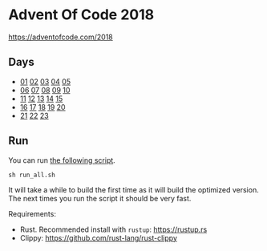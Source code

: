 # Advent Of Code 2018

https://adventofcode.com/2018

## Days

- [01](./01/src/main.rs) [02](./02/src/main.rs) [03](./03/src/main.rs) [04](./04/src/main.rs) [05](./05/src/main.rs)
- [06](./06/src/main.rs) [07](./07/src/main.rs) [08](./08/src/main.rs) [09](./09/src/main.rs) [10](./10/src/main.rs)
- [11](./11/src/main.rs) [12](./12/src/main.rs) [13](./13/src/main.rs) [14](./14/src/main.rs) [15](./15/src/main.rs)
- [16](./16/src/main.rs) [17](./17/src/main.rs) [18](./18/src/main.rs) [19](./19/src/main.rs) [20](./20/src/main.rs)
- [21](./21/src/main.rs) [22](./22/src/main.rs) [23](./23/src/main.rs)

## Run

You can run [the following script](./run_all.sh).

```
sh run_all.sh
```

It will take a while to build the first time as it will build the optimized
version. The next times you run the script it should be very fast.

Requirements:

- Rust. Recommended install with `rustup`: https://rustup.rs
- Clippy: https://github.com/rust-lang/rust-clippy
